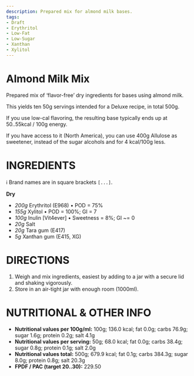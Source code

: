 ```yaml
---
description: Prepared mix for almond milk bases.
tags:
- Draft
- Erythritol
- Low-Fat
- Low-Sugar
- Xanthan
- Xylitol
---
```

# Almond Milk Mix

Prepared mix of ‘flavor-free’ dry ingredients for bases using almond milk.

This yields ten 50g servings intended for a Deluxe recipe, in total 500g.

If you use low-cal flavoring, the resulting base typically ends up at 50..55kcal / 100g energy.

If you have access to it (North America), you can use 400g Allulose as sweetener,
instead of the sugar alcohols and for 4 kcal/100g less.

# INGREDIENTS

ℹ️ Brand names are in square brackets `[...]`.

**Dry**

  - _200g_ Erythritol (E968) • POD = 75%
  - _155g_ Xylitol • POD = 100%; GI = 7
  - _100g_ Inulin [Vit4ever] • Sweetness = 8%; GI ~= 0
  - _20g_ Salt
  - _20g_ Tara gum (E417)
  - _5g_ Xanthan gum (E415, XG)

# DIRECTIONS

 1. Weigh and mix ingredients, easiest by adding to a jar with a secure lid and shaking vigorously.
 1. Store in an air-tight jar with enough room (1000ml).

# NUTRITIONAL & OTHER INFO
- **Nutritional values per 100g/ml:** 100g; 136.0 kcal; fat 0.0g; carbs 76.9g; sugar 1.6g; protein 0.2g; salt 4.1g
- **Nutritional values per serving:** 50g; 68.0 kcal; fat 0.0g; carbs 38.4g; sugar 0.8g; protein 0.1g; salt 2.0g
- **Nutritional values total:** 500g; 679.9 kcal; fat 0.1g; carbs 384.3g; sugar 8.0g; protein 0.8g; salt 20.3g
- **FPDF / PAC (target 20..30):** 229.50

